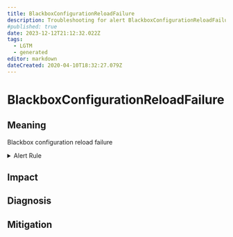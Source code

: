 ```yaml
---
title: BlackboxConfigurationReloadFailure
description: Troubleshooting for alert BlackboxConfigurationReloadFailure
#published: true
date: 2023-12-12T21:12:32.022Z
tags: 
  - LGTM
  - generated
editor: markdown
dateCreated: 2020-04-10T18:32:27.079Z
---
```


# BlackboxConfigurationReloadFailure

## Meaning
[//]: # "Short paragraph that explains what the alert means"
Blackbox configuration reload failure

<details>
  <summary>Alert Rule</summary>

{{% rule "blackbox/blackbox-exporter.yml" "BlackboxConfigurationReloadFailure" %}}

<!-- Rule when generated

```yaml
alert: BlackboxConfigurationReloadFailure
expr: blackbox_exporter_config_last_reload_successful != 1
for: 0m
labels:
    severity: warning
annotations:
    summary: Blackbox configuration reload failure (instance {{ $labels.instance }})
    description: |-
        Blackbox configuration reload failure
          VALUE = {{ $value }}
          LABELS = {{ $labels }}
    runbook: https://github.com/srerun/prometheus-alerts/blob/main/content/runbooks/blackbox-exporter/BlackboxConfigurationReloadFailure.md

```

-->

</details>


## Impact
[//]: # "What could / will happen if the alert is not addressed"



## Diagnosis
[//]: # "Steps to take to identify the cause of the problem"



## Mitigation
[//]: # "The steps necessary to resolve the alert"
